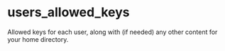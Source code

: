 # users_allowed_keys
Allowed keys for each user, along with (if needed) any other content for your home directory.

